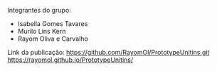 Integrantes do grupo:

- Isabella Gomes Tavares
- Murilo Lins Kern
- Rayom Oliva e Carvalho

Link da publicação: https://github.com/RayomOl/PrototypeUnitins.git
https://rayomol.github.io/PrototypeUnitins/
